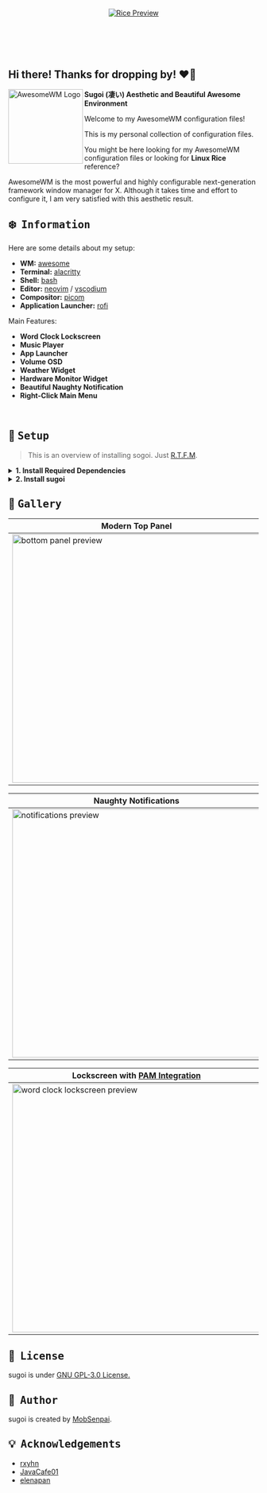 <br>

<!-- RICE PREVIEW -->
<div align="center">
   <a href="#--------">
      <img src="https://i.imgur.com/vhlm6uN.png" alt="Rice Preview">
   </a>
</div>

<br>

<!-- BADGES -->
<h1>
  <a href="#--------">
    <img alt="" align="right" src="https://img.shields.io/github/stars/MobSenpai/sugoi?color=0C0E0F&labelColor=0C0E0F&style=for-the-badge"/>
  </a>
  <a href="#--------">
    <img alt="" align="left" src="https://badges.pufler.dev/visits/MobSenpai/sugoi?style=flat-square&label=&color=0C0E0F&logo=github&logoColor=white&labelColor=0C0E0F"/>
  </a>
</h1>

<br>

## Hi there! Thanks for dropping by! :heart_on_fire:

<a href="https://awesomewm.org/"><img alt="AwesomeWM Logo" height="150" align = "left" src="https://awesomewm.org/doc/api/images/AUTOGEN_wibox_logo_logo_and_name.svg"></a>

<b> Sugoi (凄い) Aesthetic and Beautiful Awesome Environment </b>

Welcome to my AwesomeWM configuration files!

This is my personal collection of configuration files.

You might be here looking for my AwesomeWM configuration files or looking for **Linux Rice** reference?

AwesomeWM is the most powerful and highly configurable next-generation framework window manager for X.
Although it takes time and effort to configure it, I am very satisfied with this aesthetic result.

<!-- INFORMATION -->

## :snowflake: ‎ <samp>Information</samp>

Here are some details about my setup:

- **WM:** [awesome](https://github.com/awesomeWM/awesome)
- **Terminal:** [alacritty](https://github.com/alacritty/alacritty)
- **Shell:** [bash](https://www.gnu.org/software/bash/)
- **Editor:** [neovim](https://github.com/neovim/neovim) / [vscodium](https://github.com/VSCodium/vscodium)
- **Compositor:** [picom](https://github.com/yshui/picom)
- **Application Launcher:** [rofi](https://github.com/davatorium/rofi)

Main Features:

- **Word Clock Lockscreen**
- **Music Player**
- **App Launcher**
- **Volume OSD**
- **Weather Widget**
- **Hardware Monitor Widget**
- **Beautiful Naughty Notification**
- **Right-Click Main Menu**

<br>

<!-- SETUP -->

## :wrench: ‎ <samp>Setup</samp>

> This is an overview of installing sogoi. Just [R.T.F.M](https://en.wikipedia.org/wiki/RTFM).

<details>
<summary><b>1. Install Required Dependencies</b></summary>
<br>

> First of all you should install the [git version of AwesomeWM](https://github.com/awesomeWM/awesome/).

```sh
awesome-git
```

> Install necessary dependencies

```sh
picom-git alacritty rofi pipewire feh playerctl
```

</details>

<details>
<summary><b>2. Install sugoi</b></summary>
<br>

> Clone this repository to ~/.config/awesome/

```sh
git clone  https://github.com/MobSenpai/sugoi.git
```

> Install a few fonts (mainly icon fonts) in order for text and icons to be rendered properly.

Necessary fonts:

- **JetBrains Mono** - [here](https://www.jetbrains.com/lp/mono/)

> Finally, now you can login with AwesomeWM

Congratulations, at this point you have installed sugoi! :tada:

Log out from your current desktop session and log in into AwesomeWM

</details>

<!-- GALLERY -->

## :ocean: ‎ <samp>Gallery</samp>

| <b>Modern Top Panel</b>                                                                                      |
| ------------------------------------------------------------------------------------------------------------ |
| <a href="#--------"><img src="https://i.imgur.com/MXVBybd.png" width="500px" alt="bottom panel preview"></a> |

| <b>Naughty Notifications</b>                                                                                  |
| ------------------------------------------------------------------------------------------------------------- |
| <a href="#--------"><img src="https://i.imgur.com/4J5UX59.png" width="500px" alt="notifications preview"></a> |

| <b>Lockscreen with [PAM Integration](https://github.com/RMTT/lua-pam)</b>              |
| -------------------------------------------------------------------------------------- |
| <a href="#--------"><img src="" width="500px" alt="word clock lockscreen preview"></a> |

## :scroll: ‎ <samp>License</samp>

sugoi is under <a href="https://github.com/MobSenpai/sugoi/blob/main/LICENSE">GNU GPL-3.0 License.
</a>

<!-- Author -->

## :bust_in_silhouette: ‎ <samp>Author</samp>

sugoi is created by <a href="https://github.com/MobSenpai">MobSenpai</a>.

<!-- ACKNOWLEDGEMENTS -->

## :bulb: ‎ <samp>Acknowledgements</samp>

- [rxyhn](https://github.com/rxyhn)
- [JavaCafe01](https://github.com/JavaCafe01)
- [elenapan](https://github.com/elenapan)
